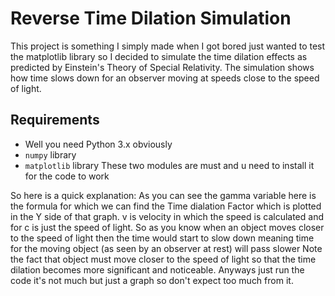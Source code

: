 # Reverse Time Dilation Simulation 

This project is something I simply made when I got bored just wanted to test the matplotlib library so I decided to simulate the time dilation effects as predicted by Einstein's Theory of Special Relativity. 
The simulation shows how time slows down for an observer moving at speeds close to the speed of light.

## Requirements

- Well you need Python 3.x obviously
- `numpy` library
- `matplotlib` library
These two modules are must and u need to install it for the code to work

So here is a quick explanation: 
As you can see the gamma variable here is the formula for which we can find the Time dialation Factor which is plotted in the Y side of that graph.
v is velocity in which the speed is calculated and for c is just the speed of light.
So as you know when an object moves closer to the speed of light then the time would start to slow down meaning time for the moving object (as seen by an observer at rest) will pass slower
Note the fact that object must move closer to the speed of light so that the time dilation becomes more significant and noticeable.
Anyways just run the code it's not much but just a graph so don't expect too much from it.
